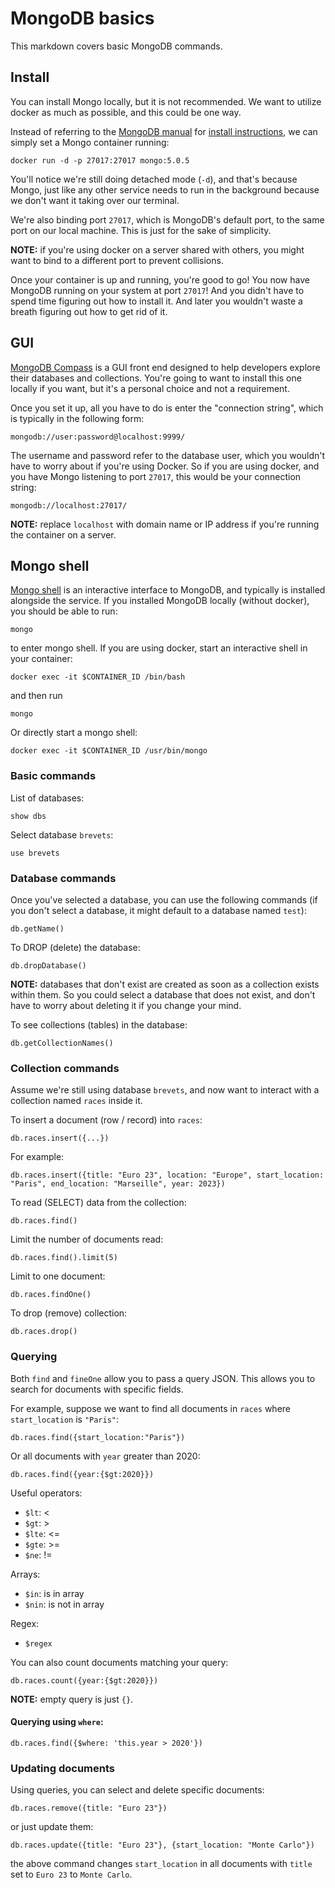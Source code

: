# MongoDB basics

This markdown covers basic MongoDB commands.

## Install
You can install Mongo locally, but it is not recommended.
We want to utilize docker as much as possible, and this could be one way.

Instead of referring to the [MongoDB manual](https://www.mongodb.com/docs/manual/tutorial/getting-started/) 
for [install instructions](https://www.mongodb.com/docs/manual/installation/),
we can simply set a Mongo container running:

```
docker run -d -p 27017:27017 mongo:5.0.5
```

You'll notice we're still doing detached mode (`-d`), and that's because Mongo, just like any other service
needs to run in the background because we don't want it taking over our terminal.

We're also binding port `27017`, which is MongoDB's default port, to the same port on our local machine.
This is just for the sake of simplicity.

**NOTE:** if you're using docker on a server shared with others, you might want to bind to a different port 
to prevent collisions.

Once your container is up and running, you're good to go! You now have MongoDB running on your system
at port `27017`! And you didn't have to spend time figuring out how to install it. And later you wouldn't waste a breath
figuring out how to get rid of it.

## GUI
[MongoDB Compass](https://www.mongodb.com/products/compass) is a GUI front end designed to help developers explore their
databases and collections. You're going to want to install this one locally if you want, but it's a personal choice
and not a requirement.

Once you set it up, all you have to do is enter the "connection string", which is typically in the following form:
```
mongodb://user:password@localhost:9999/
```
The username and password refer to the database user, which you wouldn't have to worry about if you're using Docker.
So if you are using docker, and you have Mongo listening to port `27017`, this would be your connection string:
```
mongodb://localhost:27017/
```

**NOTE:** replace `localhost` with domain name or IP address if you're running the container on a server.

## Mongo shell
[Mongo shell](https://www.mongodb.com/docs/v4.4/mongo/) is an interactive interface to MongoDB, 
and typically is installed alongside the service. 
If you installed MongoDB locally (without docker), you should be able to run:

```
mongo
```

to enter mongo shell.
If you are using docker, start an interactive shell in your container:

```
docker exec -it $CONTAINER_ID /bin/bash
```

and then run

```
mongo
```

Or directly start a mongo shell:

```
docker exec -it $CONTAINER_ID /usr/bin/mongo
```

### Basic commands

List of databases:

```
show dbs
```

Select database `brevets`:

```
use brevets
```

### Database commands
Once you've selected a database, you can use the following commands (if you don't select a database, it might default to a
database named `test`):

```
db.getName()
```

To DROP (delete) the database:

```
db.dropDatabase()
```

**NOTE:** databases that don't exist are created as soon as a collection exists within them.
So you could select a database that does not exist, and don't have to worry about deleting it if you change your mind.

To see collections (tables) in the database:

```
db.getCollectionNames()
```

### Collection commands
Assume we're still using database `brevets`, and now want to interact with a collection named `races` inside it.

To insert a document (row / record) into `races`:

```
db.races.insert({...})
```

For example:

```
db.races.insert({title: "Euro 23", location: "Europe", start_location: "Paris", end_location: "Marseille", year: 2023})
```

To read (SELECT) data from the collection:

```
db.races.find()
```

Limit the number of documents read:

```
db.races.find().limit(5)
```

Limit to one document:

```
db.races.findOne()
```

To drop (remove) collection:

```
db.races.drop()
```

### Querying
Both `find` and `fineOne` allow you to pass a query JSON. This allows you to search for documents with specific fields.

For example, suppose we want to find all documents in `races` where `start_location` is `"Paris"`:

```
db.races.find({start_location:"Paris"})
```

Or all documents with `year` greater than 2020:

```
db.races.find({year:{$gt:2020}})
```

Useful operators:
* `$lt`: <
* `$gt`: >
* `$lte`: <=
* `$gte`: >=
* `$ne`: !=

Arrays:
* `$in`: is in array
* `$nin`: is not in array

Regex:
* `$regex`

You can also count documents matching your query:
```
db.races.count({year:{$gt:2020}})
```

**NOTE:** empty query is just `{}`.

#### Querying using `where`:

```
db.races.find({$where: 'this.year > 2020'})
```

### Updating documents
Using queries, you can select and delete specific documents:

```
db.races.remove({title: "Euro 23"})
```

or just update them:

```
db.races.update({title: "Euro 23"}, {start_location: "Monte Carlo"})
```

the above command changes `start_location` in all documents with `title` set to `Euro 23` to `Monte Carlo`.

